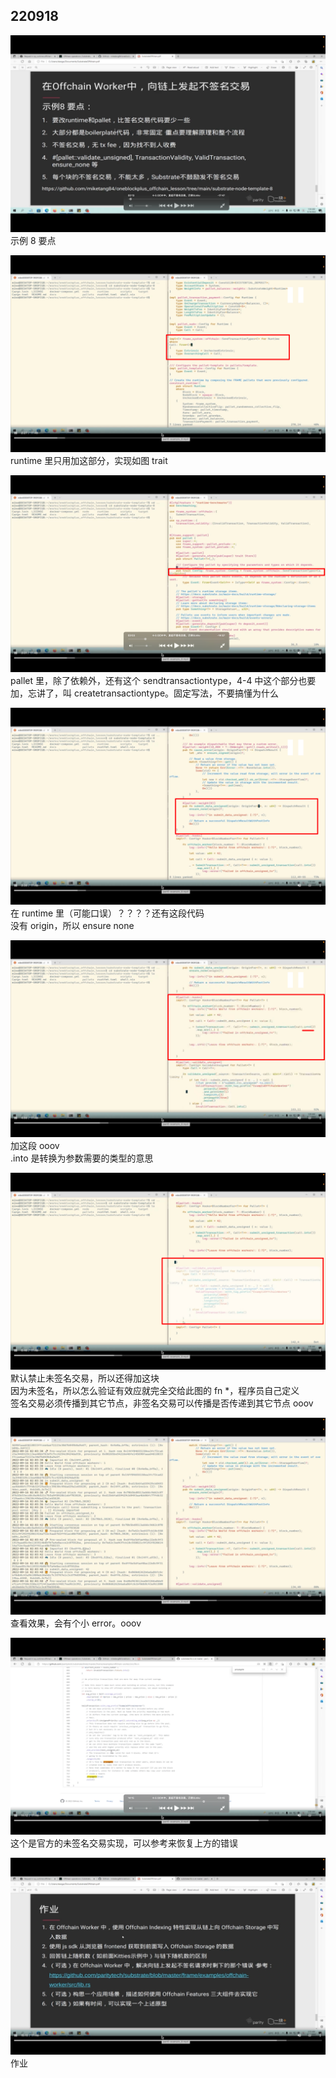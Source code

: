 ## 220918

![](./img/2022-09-18-18-27-15.png)  
示例 8 要点

![](./img/2022-09-18-18-30-19.png)  
runtime 里只用加这部分，实现如图 trait

![](./img/2022-09-18-18-45-24.png)  
pallet 里，除了依赖外，还有这个 sendtransactiontype，4-4 中这个部分也要加，忘讲了，叫 createtransactiontype。固定写法，不要搞懂为什么

![](./img/2022-09-18-18-47-56.png)  
在 runtime 里（可能口误）？？？？还有这段代码  
没有 origin，所以 ensure none

![](./img/2022-09-18-18-50-53.png)  
加这段 ooov  
.into 是转换为参数需要的类型的意思

![](./img/2022-09-18-18-52-30.png)  
默认禁止未签名交易，所以还得加这块  
因为未签名，所以怎么验证有效应就完全交给此图的 fn \*，程序员自己定义  
签名交易必须传播到其它节点，非签名交易可以传播是否传递到其它节点
ooov

![](./img/2022-09-18-19-11-27.png)  
查看效果，会有个小 error。ooov

![](./img/2022-09-18-19-14-21.png)  
这个是官方的未签名交易实现，可以参考来恢复上方的错误

![](./img/2022-09-18-19-16-04.png)  
作业
